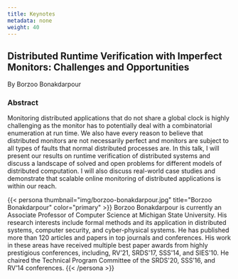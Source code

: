 ```yaml
---
title: Keynotes
metadata: none
weight: 40
---
```


## Distributed Runtime Verification with Imperfect Monitors: Challenges and Opportunities

By Borzoo Bonakdarpour

### Abstract 
Monitoring distributed applications that do not share a global clock is highly challenging as the monitor has to potentially deal with a combinatorial enumeration at run time. We also have every reason to believe that distributed monitors are not necessarily perfect and monitors are subject to all types of faults that normal distributed processes are. In this talk, I will present our results on runtime verification of distributed systems and discuss a landscape of solved and open problems for different models of distributed computation. I will also discuss real-world case studies and demonstrate that scalable online monitoring of distributed applications is within our reach.

{{< persona 
thumbnail="img/borzoo-bonakdarpour.jpg" 
title="Borzoo Bonakdarpour" 
color="primary" >}}
Borzoo Bonakdarpour is currently an Associate Professor of Computer Science at Michigan State University. His research interests include formal methods and its application in distributed systems, computer security, and cyber-physical systems. He has published more than 120 articles and papers in top journals and conferences. His work in these areas have received multiple best paper awards from highly prestigious conferences, including, RV’21, SRDS'17, SSS'14, and SIES'10. He chaired the Technical Program Committee of the SRDS'20, SSS’16, and RV’14 conferences.
{{< /persona >}}



